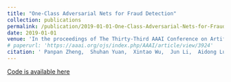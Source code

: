 ```yaml
---
title: "One-Class Adversarial Nets for Fraud Detection"
collection: publications
permalink: /publication/2019-01-01-One-Class-Adversarial-Nets-for-Fraud-Detection/
date: 2019-01-01
venue: 'In the proceedings of The Thirty-Third AAAI Conference on Artificial Intelligence, AAAI'
# paperurl: 'https://aaai.org/ojs/index.php/AAAI/article/view/3924'
citation: ' Panpan Zheng,  Shuhan Yuan,  Xintao Wu,  Jun Li,  Aidong Lu, &quot;One-Class Adversarial Nets for Fraud Detection.&quot; In the proceedings of The Thirty-Third AAAI Conference on Artificial Intelligence, AAAI, 2019.'
---
```

<!-- [Access paper here](https://aaai.org/ojs/index.php/AAAI/article/view/3924){:target="_blank"} -->
[Code is available here](https://github.com/PanpanZheng/OCAN)
